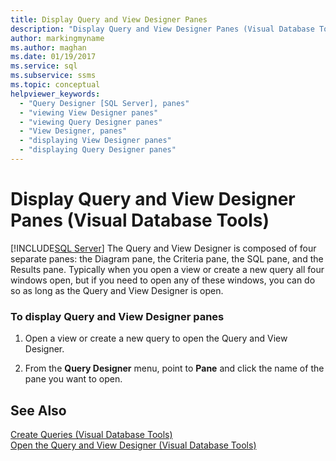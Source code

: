 ```yaml
---
title: Display Query and View Designer Panes
description: "Display Query and View Designer Panes (Visual Database Tools)"
author: markingmyname
ms.author: maghan
ms.date: 01/19/2017
ms.service: sql
ms.subservice: ssms
ms.topic: conceptual
helpviewer_keywords:
  - "Query Designer [SQL Server], panes"
  - "viewing View Designer panes"
  - "viewing Query Designer panes"
  - "View Designer, panes"
  - "displaying View Designer panes"
  - "displaying Query Designer panes"
---
```

# Display Query and View Designer Panes (Visual Database Tools)
[!INCLUDE[SQL Server](../../includes/applies-to-version/sqlserver.md)]
The Query and View Designer is composed of four separate panes: the Diagram pane, the Criteria pane, the SQL pane, and the Results pane. Typically when you open a view or create a new query all four windows open, but if you need to open any of these windows, you can do so as long as the Query and View Designer is open.  
  
### To display Query and View Designer panes  
  
1.  Open a view or create a new query to open the Query and View Designer.  
  
2.  From the **Query Designer** menu, point to **Pane** and click the name of the pane you want to open.  
  
## See Also  
[Create Queries &#40;Visual Database Tools&#41;](../../ssms/visual-db-tools/create-queries-visual-database-tools.md)  
[Open the Query and View Designer &#40;Visual Database Tools&#41;](../../ssms/visual-db-tools/open-the-query-and-view-designer-visual-database-tools.md)  
  
